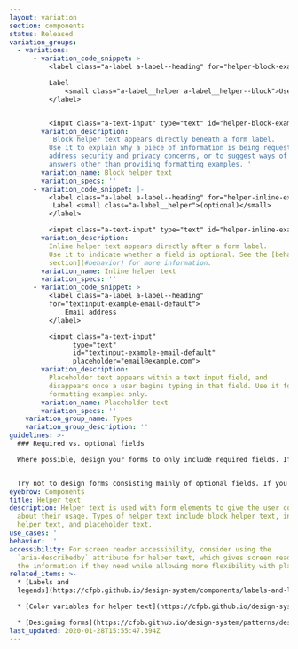 ```yaml
---
layout: variation
section: components
status: Released
variation_groups:
  - variations:
      - variation_code_snippet: >-
          <label class="a-label a-label--heading" for="helper-block-example">

          Label
              <small class="a-label__helper a-label__helper--block">Use block helper text for instructions</small>
          </label>


          <input class="a-text-input" type="text" id="helper-block-example">
        variation_description:
          'Block helper text appears directly beneath a form label.
          Use it to explain why a piece of information is being requested,
          address security and privacy concerns, or to suggest ways of providing
          answers other than providing formatting examples. '
        variation_name: Block helper text
        variation_specs: ''
      - variation_code_snippet: |-
          <label class="a-label a-label--heading" for="helper-inline-example">
           Label <small class="a-label__helper">(optional)</small>
          </label>

          <input class="a-text-input" type="text" id="helper-inline-example">
        variation_description:
          Inline helper text appears directly after a form label.
          Use it to indicate whether a field is optional. See the [behavior
          section](#behavior) for more information.
        variation_name: Inline helper text
        variation_specs: ''
      - variation_code_snippet: >
          <label class="a-label a-label--heading"
          for="textinput-example-email-default">
              Email address
          </label>

          <input class="a-text-input"
                type="text"
                id="textinput-example-email-default"
                placeholder="email@example.com">
        variation_description:
          Placeholder text appears within a text input field, and
          disappears once a user begins typing in that field. Use it for
          formatting examples only.
        variation_name: Placeholder text
        variation_specs: ''
    variation_group_name: Types
    variation_group_description: ''
guidelines: >-
  ### Required vs. optional fields

  Where possible, design your forms to only include required fields. If it’s not required, ask yourself if it’s really necessary to include at all. Add instructions at the top of the form to clearly indicate that all fields are required unless otherwise noted. If a field is optional, indicate it with inline helper text, as shown above. Don’t indicate which fields are required; that would only introduce redundant visual noise.


  Try not to design forms consisting mainly of optional fields. If you must do so, mark required field labels only with inline helper text.
eyebrow: Components
title: Helper text
description: Helper text is used with form elements to give the user context
  about their usage. Types of helper text include block helper text, inline
  helper text, and placeholder text.
use_cases: ''
behavior: ''
accessibility: For screen reader accessibility, consider using the
  `aria-describedby` attribute for helper text, which gives screen readers users
  the information if they need while allowing more flexibility with placement.
related_items: >-
  * [Labels and
  legends](https://cfpb.github.io/design-system/components/labels-and-legends)

  * [Color variables for helper text](https://cfpb.github.io/design-system/development/variables#forms)

  * [Designing forms](https://cfpb.github.io/design-system/patterns/designing-forms)
last_updated: 2020-01-28T15:55:47.394Z
---
```


